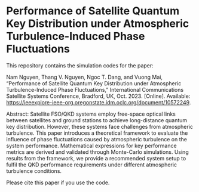 # Performance of Satellite Quantum Key Distribution under Atmospheric Turbulence-Induced Phase Fluctuations

This repository contains the simulation codes for the paper:

Nam Nguyen, Thang V. Nguyen, Ngoc T. Dang, and Vuong Mai, “Performance of Satellite Quantum Key Distribution under Atmospheric Turbulence-Induced Phase Fluctuations,” International Communications Satellite Systems Conference, Bradford, UK, Oct. 2023. [Online]. Available: https://ieeexplore-ieee-org.oregonstate.idm.oclc.org/document/10572249.

Abstract: Satellite FSO/QKD systems employ free-space optical links between satellites and ground stations to achieve long-distance quantum key distribution. However, these systems face challenges from atmospheric turbulence. This paper introduces a theoretical framework to evaluate the influence of phase fluctuations caused by atmospheric turbulence on the system performance. Mathematical expressions for key performance metrics are derived and validated through Monte-Carlo simulations. Using results from the framework, we provide a recommended system setup to fulfil the QKD performance requirements under different atmospheric turbulence conditions.
 
Please cite this paper if you use the code.
